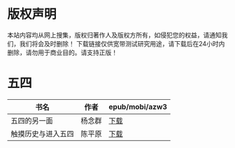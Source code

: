 # 版权声明

本站内容均从网上搜集，版权归著作人及版权方所有，如侵犯您的权益，请通知我们，我们将会及时删除！ 下载链接仅供宽带测试研究用途，请下载后在24小时内删除，请勿用于商业目的。请支持正版！

# 五四

| 书名 | 作者 | epub/mobi/azw3 |
| --- | --- | --- |
| 五四的另一面 | 杨念群 | [下载](https://url89.ctfile.com/f/31084289-1357030243-59c30f?p=8866) |
| 触摸历史与进入五四 | 陈平原 | [下载](https://url89.ctfile.com/f/31084289-1357005892-ce6f57?p=8866) |
